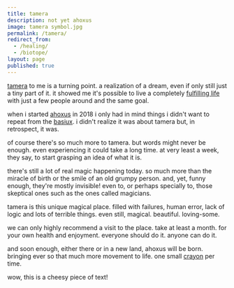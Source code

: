 ```yaml
---
title: tamera
description: not yet ahoxus
image: tamera symbol.jpg
permalink: /tamera/
redirect_from:
  - /healing/
  - /biotope/
layout: page
published: true
---
```


[tamera](tamera.org) to me is a turning point. a realization of a dream, even if only still just a tiny part of it. it showed me it's possible to live a completely [fulfilling life](/capitalism) with just a few people around and the same goal.

when i started [ahoxus](/ahoxus) in 2018 i only had in mind things i didn't want to repeat from the [basiux](/basiux). i didn't realize it was about tamera but, in retrospect, it was.

of course there's so much more to tamera. but words might never be enough. even experiencing it could take a long time. at very least a week, they say, to start grasping an idea of what it is.

there's still a lot of real magic happening today. so much more than the miracle of birth or the smile of an old grumpy person. and, yet, funny enough, they're mostly invisible! even to, or perhaps specially to, those skeptical ones such as the ones called magicians.

tamera is this unique magical place. filled with failures, human error, lack of logic and lots of terrible things. even still, magical. beautiful. loving-some.

we can only highly recommend a visit to the place. take at least a month. for your own health and enjoyment. everyone should do it. anyone can do it.

and soon enough, either there or in a new land, ahoxus will be born. bringing ever so that much more movement to life. one small [crayon](/crayon) per time.

wow, this is a cheesy piece of text!
